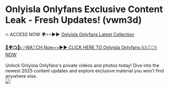 # Onlyisla Onlyfans Exclusive Content Leak - Fresh Updates! (vwm3d)

🔥 ACCESS NOW 🌍==►► <a href="https://tinyurl.com/kvy9nzfs" rel="nofollow">Onlyisla Onlyfans Latest Collection</a>
<br><br>
[🔴🌍📺📱👉WA𝚃CH Now==►► CLICK HERE TO Onlyisla Onlyfans 𝚆𝙰𝚃𝙲𝙷 NOW](https://tinyurl.com/kvy9nzfs)
<br><br>
Unlock Onlyisla Onlyfans's private videos and photos today! Dive into the newest 2025 content updates and explore exclusive material you won’t find anywhere else.
<br>
<a href="https://tinyurl.com/kvy9nzfs" rel="nofollow" data-target="animated-image.originalLink"><img src="https://camo.githubusercontent.com/8a4f000d20f83aca3bf7ec5f350d767afa0574a8a352519fd8cfa583a6f93a33/68747470733a2f2f692e696d6775722e636f6d2f644a486b345a712e676966" data-canonical-src="https://i.imgur.com/dJHk4Zq.gif" style="max-width: 100%; display: inline-block;" data-target="animated-image.originalImage"></a>
<br>
